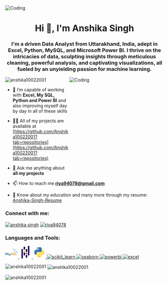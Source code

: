 <img align="center" alt="Coding" width="900" height="300" src="https://i.pinimg.com/originals/cf/94/7b/cf947b46283c10c47e3d5d945afb7053.gif">
<h1 align="center">Hi 👋, I'm Anshika Singh</h1>
<h3 align="center"> I'm a driven Data Analyst from Uttarakhand, India, adept in Excel, Python, MySQL, and Microsoft Power BI. I thrive on the intricacies of data, sculpting insights through meticulous cleaning, powerful analysis, and captivating visualizations, all fueled by an unyielding passion for machine learning.</h3>
<img align="right" alt="Coding" width="300"  height="300" src="https://camo.githubusercontent.com/691cdc5f9c4dc0e88650b97d480af9237d9422963bd1184f95e00087d3aa8bbd/68747470733a2f2f692e696d6775722e636f6d2f72486c456444712e676966">

<p align="left"> <img src="https://komarev.com/ghpvc/?username=anshika10022001&label=Profile%20views&color=0e75b6&style=flat" alt="anshika10022001" /> </p>

- 🌱 I’m capable of working with **Excel, My SQL, Python and Power BI** and also improving myself day by day in all of these skills

- 👨‍💻 All of my projects are available at [https://github.com/Anshika10022001?tab=repositories](https://github.com/Anshika10022001?tab=repositories)

- 💬 Ask me anything about **all my projects**

- 📫 How to reach me **riya94078@gmail.com**

- 📄 Know about my education and many more through my resume: [Anshika-Singh-Resume](https://drive.google.com/file/d/1b9GuHMvlLdPFgdmYOnbwG-Y7TUVwaw9d/view?usp=sharing)

<h3 align="left">Connect with me:</h3>
<p align="left">
<a href="https://www.linkedin.com/in/anshika-singh-ab5595226/" target="blank"><img align="center" src="https://raw.githubusercontent.com/rahuldkjain/github-profile-readme-generator/master/src/images/icons/Social/linked-in-alt.svg" alt="anshika singh" height="30" width="40" /></a>
<a href="https://www.hackerrank.com/riya94078" target="blank"><img align="center" src="https://raw.githubusercontent.com/rahuldkjain/github-profile-readme-generator/master/src/images/icons/Social/hackerrank.svg" alt="riya94078" height="30" width="40" /></a>
</p>

<h3 align="left">Languages and Tools:</h3>
<p align="left">
  <a href="https://www.mysql.com/" target="_blank" rel="noreferrer"> <img src="https://raw.githubusercontent.com/devicons/devicon/master/icons/mysql/mysql-original-wordmark.svg" alt="mysql" width="40" height="40"/> </a> 
  <a href="https://pandas.pydata.org/" target="_blank" rel="noreferrer"> <img src="https://raw.githubusercontent.com/devicons/devicon/2ae2a900d2f041da66e950e4d48052658d850630/icons/pandas/pandas-original.svg" alt="pandas" width="40" height="40"/> </a> 
  <a href="https://www.python.org" target="_blank" rel="noreferrer"> <img src="https://raw.githubusercontent.com/devicons/devicon/master/icons/python/python-original.svg" alt="python" width="40" height="40"/> </a> 
  <a href="https://scikit-learn.org/" target="_blank" rel="noreferrer"> <img src="https://upload.wikimedia.org/wikipedia/commons/0/05/Scikit_learn_logo_small.svg" alt="scikit_learn" width="40" height="40"/> </a> 
  <a href="https://seaborn.pydata.org/" target="_blank" rel="noreferrer"> <img src="https://seaborn.pydata.org/_images/logo-mark-lightbg.svg" alt="seaborn" width="40" height="40"/> </a> 
  <a href="https://learn.microsoft.com/en-us/power-bi/" target="_blank" rel="noreferrer"> <img src="https://upload.wikimedia.org/wikipedia/commons/c/cf/New_Power_BI_Logo.svg" alt="powerbi" width="40" height="40"/> </a>
<a href="https://support.microsoft.com/en-us/excel" target="_blank" rel="noreferrer"> <img src="https://upload.wikimedia.org/wikipedia/commons/3/34/Microsoft_Office_Excel_%282019%E2%80%93present%29.svg" alt="excel" width="40" height="40"/> </a>
</p>

<p><img align="left" src="https://github-readme-stats.vercel.app/api/top-langs?username=anshika10022001&show_icons=true&locale=en&layout=compact" alt="anshika10022001" /></p>

<p>&nbsp;<img align="center" src="https://github-readme-stats.vercel.app/api?username=anshika10022001&show_icons=true&locale=en" alt="anshika10022001" /></p>

<p><img align="center" src="https://github-readme-streak-stats.herokuapp.com/?user=anshika10022001&" alt="anshika10022001" /></p>
